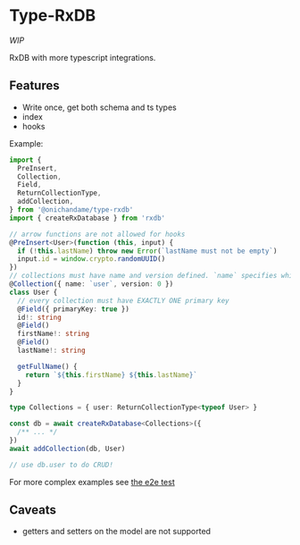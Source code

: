 # Type-RxDB

_WIP_

RxDB with more typescript integrations.

## Features

- Write once, get both schema and ts types
- index
- hooks

Example:

```typescript
import {
  PreInsert,
  Collection,
  Field,
  ReturnCollectionType,
  addCollection,
} from '@onichandame/type-rxdb'
import { createRxDatabase } from 'rxdb'

// arrow functions are not allowed for hooks
@PreInsert<User>(function (this, input) {
  if (!this.lastName) throw new Error(`lastName must not be empty`)
  input.id = window.crypto.randomUUID()
})
// collections must have name and version defined. `name` specifies which key under db corresponds to the collection
@Collection({ name: `user`, version: 0 })
class User {
  // every collection must have EXACTLY ONE primary key
  @Field({ primaryKey: true })
  id!: string
  @Field()
  firstName!: string
  @Field()
  lastName!: string

  getFullName() {
    return `${this.firstName} ${this.lastName}`
  }
}

type Collections = { user: ReturnCollectionType<typeof User> }

const db = await createRxDatabase<Collections>({
  /** ... */
})
await addCollection(db, User)

// use db.user to do CRUD!
```

For more complex examples see [the e2e test](./src/index.test.ts)

## Caveats

- getters and setters on the model are not supported
